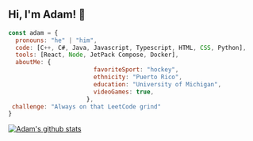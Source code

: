 ## Hi, I'm Adam! 👋

<!--
**adam10cole/adam10cole** is a ✨ _special_ ✨ repository because its `README.md` (this file) appears on your GitHub profile.

Here are some ideas to get you started:

- 🔭 I’m currently working on ...
- 🌱 I’m currently learning ...
- 👯 I’m looking to collaborate on ...
- 🤔 I’m looking for help with ...
- 💬 Ask me about ...
- 📫 How to reach me: ...
- 😄 Pronouns: ...
- ⚡ Fun fact: ...
-->

```javascript
const adam = {
  pronouns: "he" | "him",
  code: [C++, C#, Java, Javascript, Typescript, HTML, CSS, Python],
  tools: [React, Node, JetPack Compose, Docker],
  aboutMe: {
                        favoriteSport: "hockey",
                        ethnicity: "Puerto Rico",
                        education: "University of Michigan",
                        videoGames: true,
                      },
 challenge: "Always on that LeetCode grind"
}
```
<a href="https://github.com/adam10cole/github-readme-stats"><img align="center" src="https://github-readme-stats.vercel.app/api?username=adam10cole&show_icons=true&include_all_commits=true&theme=buefy&hide_border=true" alt="Adam's github stats" /></a>
